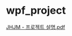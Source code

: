 # wpf_project
[JHJM - 프로젝트 설명.pdf](https://github.com/lightbell03/wpf_project/files/10298373/JHJM.-.PPT.pdf)
